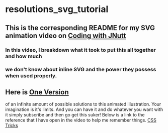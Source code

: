 # resolutions_svg_tutorial
## This is the corresponding README for my SVG animation video on [Coding with JNutt](https://www.youtube.com/user/JNUTT1000/featured)

### In this video, I breakdown what it took to put this all together and how much 
### we don't know about inline SVG and the power they possess when used properly.

## Here is [One Version](https://resolutions-plum.vercel.app/)
of an infinite amount of possible solutions to this animated illustration. Your imagination is it's limits. And you can have it and do whatever you want with it simply subscribe and then go get this suker!
Below is a link to the reference that I have open in the video to help me remember things.
[CSS Tricks](https://css-tricks.com/using-svg/)


